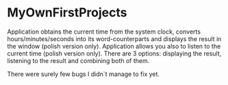 # MyOwnFirstProjects
Application obtains the current time from the system clock, 
converts hours/minutes/seconds into its word-counterparts 
and displays the result in the window (polish version only).
Application allows you also to listen to the current time (polish version only).
There are 3 options: displaying the result, listening to the result and combining both of them.

There were surely few bugs I didn`t manage to fix yet.
